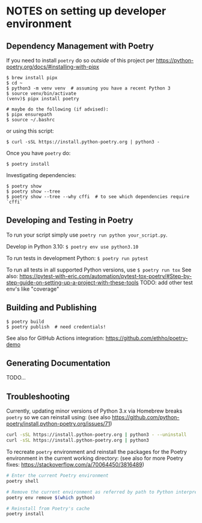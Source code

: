# NOTES on setting up developer environment

## Dependency Management with Poetry

If you need to install `poetry` do so *outside* of this project per https://python-poetry.org/docs/#installing-with-pipx
```
$ brew install pipx
$ cd ~
$ python3 -m venv venv  # assuming you have a recent Python 3
$ source venv/bin/activate
(venv)$ pipx install poetry

# maybe do the following (if advised):
$ pipx ensurepath
$ source ~/.bashrc
```
or using this script:
```
$ curl -sSL https://install.python-poetry.org | python3 -
```

Once you have `poetry` do:
```
$ poetry install
```

Investigating dependencies:
```
$ poetry show
$ poetry show --tree
$ poetry show --tree --why cffi  # to see which dependencies require `cffi`
```

## Developing and Testing in Poetry

To run your script simply use `poetry run python your_script.py`. 

Develop in Python 3.10: `$ poetry env use python3.10`

To run tests in development Python: `$ poetry run pytest`

To run all tests in all supported Python versions, use `$ poetry run tox`
See also: https://pytest-with-eric.com/automation/pytest-tox-poetry/#Step-by-step-guide-on-setting-up-a-project-with-these-tools
TODO: add other test env's like "coverage"

## Building and Publishing

```
$ poetry build
$ poetry publish  # need credentials!
```
See also for GitHub Actions integration: https://github.com/ethho/poetry-demo

## Generating Documentation

TODO...

## Troubleshooting

Currently, updating minor versions of Python 3.x via Homebrew breaks `poetry` so we can reinstall using:
(see also https://github.com/python-poetry/install.python-poetry.org/issues/71)

```bash
curl -sSL https://install.python-poetry.org | python3 - --uninstall
curl -sSL https://install.python-poetry.org | python3
```
To recreate `poetry` environment and reinstall the packages for the Poetry environment in the current working directory:
(see also for more Poetry fixes: https://stackoverflow.com/a/70064450/3816489)

```bash
# Enter the current Poetry environment
poetry shell

# Remove the current environment as referred by path to Python interpreter 
poetry env remove $(which python)

# Reinstall from Poetry's cache
poetry install
```